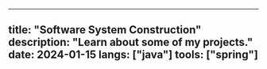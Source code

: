 ---
title: "Software System Construction"
description: "Learn about some of my projects."
date: 2024-01-15
langs: ["java"]
tools: ["spring"]
----